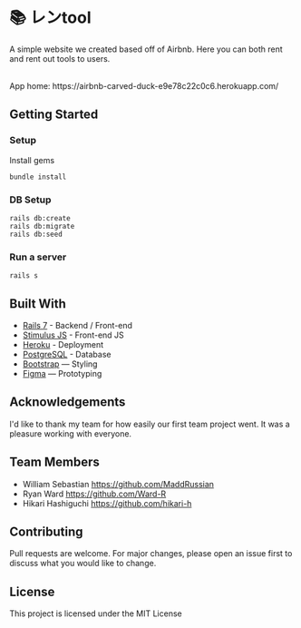 # 📚 レンtool

A simple website we created based off of Airbnb. Here you can both rent and rent out tools to users. 
<br>

<br>
App home: https://airbnb-carved-duck-e9e78c22c0c6.herokuapp.com/
   

## Getting Started
### Setup

Install gems
```
bundle install
```

### DB Setup
```
rails db:create
rails db:migrate
rails db:seed
```

### Run a server
```
rails s
```

## Built With
- [Rails 7](https://guides.rubyonrails.org/) - Backend / Front-end
- [Stimulus JS](https://stimulus.hotwired.dev/) - Front-end JS
- [Heroku](https://heroku.com/) - Deployment
- [PostgreSQL](https://www.postgresql.org/) - Database
- [Bootstrap](https://getbootstrap.com/) — Styling
- [Figma](https://www.figma.com) — Prototyping

## Acknowledgements
I'd like to thank my team for how easily our first team project went. It was a pleasure working with everyone.

## Team Members
- William Sebastian https://github.com/MaddRussian
- Ryan Ward https://github.com/Ward-R
- Hikari Hashiguchi https://github.com/hikari-h

## Contributing
Pull requests are welcome. For major changes, please open an issue first to discuss what you would like to change.

## License
This project is licensed under the MIT License
